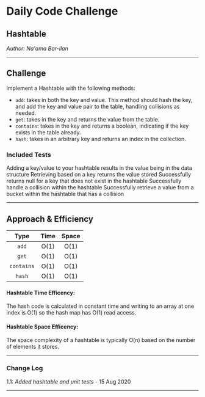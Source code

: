 # Daily Code Challenge

## Hashtable
*Author: Na'ama Bar-Ilan*

---

## Challenge

Implement a Hashtable with the following methods:

* `add`: takes in both the key and value. This method should hash the key, and add the key and value pair to the table, handling collisions as needed.
* `get`: takes in the key and returns the value from the table.
* `contains`: takes in the key and returns a boolean, indicating if the key exists in the table already.
* `hash`: takes in an arbitrary key and returns an index in the collection.

### Included Tests

Adding a key/value to your hashtable results in the value being in the data structure
Retrieving based on a key returns the value stored
Successfully returns null for a key that does not exist in the hashtable
Successfully handle a collision within the hashtable
Successfully retrieve a value from a bucket within the hashtable that has a collision

---

## Approach & Efficiency


| Type | Time | Space |
| :-----------: | :-----------: | :-----------: |
| `add` | O(1) | O(1) |
| `get` | O(1) | O(1) |
| `contains` | O(1) | O(1) |
| `hash` | O(1) | O(1) |

#### Hashtable Time Efficency: 
The hash code is calculated in constant time and writing to an array at one index is O(1) so the hash map has O(1) read access. 

#### Hashtable Space Efficency: 
The space complexity of a hashtable is typically O(n) based on the number of elements it stores.

----

### Change Log

1.1: *Added hashtable and unit tests* - 15 Aug 2020

---

